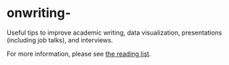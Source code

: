 # onwriting-

Useful tips to improve academic writing, data visualization, presentations (including job talks), and interviews.

For more information, please see [the reading list](reading_list.md).
